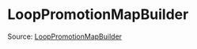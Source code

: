 # LoopPromotionMapBuilder

Source: [LoopPromotionMapBuilder](../csrc/id_model/loop_promotion.h#L126)
